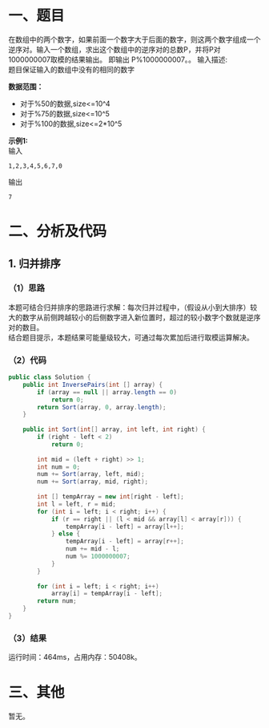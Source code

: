# 一、题目
在数组中的两个数字，如果前面一个数字大于后面的数字，则这两个数字组成一个逆序对。输入一个数组，求出这个数组中的逆序对的总数P，并将P对1000000007取模的结果输出。 即输出 P%1000000007。。
输入描述:  
题目保证输入的数组中没有的相同的数字  
  
**数据范围：**
- 对于%50的数据,size<=10^4
- 对于%75的数据,size<=10^5
- 对于%100的数据,size<=2*10^5
   
**示例1:**   
输入  
```
1,2,3,4,5,6,7,0
```
输出
```
7
```
# 二、分析及代码
## 1. 归并排序
### （1）思路
本题可结合归并排序的思路进行求解：每次归并过程中，（假设从小到大排序）较大的数字从前侧跨越较小的后侧数字进入新位置时，超过的较小数字个数就是逆序对的数目。  
结合题目提示，本题结果可能量级较大，可通过每次累加后进行取模运算解决。  
### （2）代码
```java
public class Solution {
    public int InversePairs(int [] array) {
        if (array == null || array.length == 0)
            return 0;
        return Sort(array, 0, array.length);
    }
    
    public int Sort(int[] array, int left, int right) {
        if (right - left < 2)
            return 0;
        
        int mid = (left + right) >> 1;
        int num = 0;
        num += Sort(array, left, mid);
        num += Sort(array, mid, right);
        
        int [] tempArray = new int[right - left];
        int l = left, r = mid;
        for (int i = left; i < right; i++) {
            if (r == right || (l < mid && array[l] < array[r])) {
                tempArray[i - left] = array[l++];
            } else {
                tempArray[i - left] = array[r++];
                num += mid - l;
                num %= 1000000007;
            }
        }
        
        for (int i = left; i < right; i++)
            array[i] = tempArray[i - left];
        return num;
    }
}
```
### （3）结果
运行时间：464ms，占用内存：50408k。 
# 三、其他
暂无。 
